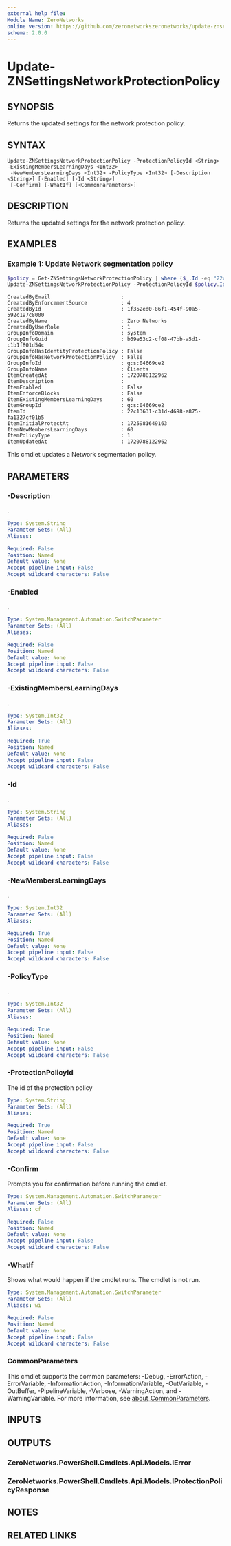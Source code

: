 ```yaml
---
external help file:
Module Name: ZeroNetworks
online version: https://github.com/zeronetworkszeronetworks/update-znsettingsnetworkprotectionpolicy
schema: 2.0.0
---
```


# Update-ZNSettingsNetworkProtectionPolicy

## SYNOPSIS
Returns the updated settings for the network protection policy.

## SYNTAX

```
Update-ZNSettingsNetworkProtectionPolicy -ProtectionPolicyId <String> -ExistingMembersLearningDays <Int32>
 -NewMembersLearningDays <Int32> -PolicyType <Int32> [-Description <String>] [-Enabled] [-Id <String>]
 [-Confirm] [-WhatIf] [<CommonParameters>]
```

## DESCRIPTION
Returns the updated settings for the network protection policy.

## EXAMPLES

### Example 1: Update Network segmentation policy
```powershell
$policy = Get-ZNSettingsNetworkProtectionPolicy | where {$_.Id -eq "22c13631-c31d-4698-a875-fa1327cf01b5"}
Update-ZNSettingsNetworkProtectionPolicy -ProtectionPolicyId $policy.Id -Enabled:$policy.Enabled -ExistingMembersLearningDays 60 -NewMembersLearningDays 60 -PolicyType $policy.PolicyType
```

```output
CreatedByEmail                       : 
CreatedByEnforcementSource           : 4
CreatedById                          : 1f352ed0-86f1-454f-90a5-592c197c8000
CreatedByName                        : Zero Networks
CreatedByUserRole                    : 1
GroupInfoDomain                      : system
GroupInfoGuid                        : b69e53c2-cf08-47bb-a5d1-c1b1f801d54c
GroupInfoHasIdentityProtectionPolicy : False
GroupInfoHasNetworkProtectionPolicy  : False
GroupInfoId                          : g:s:04669ce2
GroupInfoName                        : Clients
ItemCreatedAt                        : 1720788122962
ItemDescription                      : 
ItemEnabled                          : False
ItemEnforceBlocks                    : False
ItemExistingMembersLearningDays      : 60
ItemGroupId                          : g:s:04669ce2
ItemId                               : 22c13631-c31d-4698-a875-fa1327cf01b5
ItemInitialProtectAt                 : 1725981649163
ItemNewMembersLearningDays           : 60
ItemPolicyType                       : 1
ItemUpdatedAt                        : 1720788122962
```

This cmdlet updates a Network segmentation policy.

## PARAMETERS

### -Description
.

```yaml
Type: System.String
Parameter Sets: (All)
Aliases:

Required: False
Position: Named
Default value: None
Accept pipeline input: False
Accept wildcard characters: False
```

### -Enabled
.

```yaml
Type: System.Management.Automation.SwitchParameter
Parameter Sets: (All)
Aliases:

Required: False
Position: Named
Default value: None
Accept pipeline input: False
Accept wildcard characters: False
```

### -ExistingMembersLearningDays
.

```yaml
Type: System.Int32
Parameter Sets: (All)
Aliases:

Required: True
Position: Named
Default value: None
Accept pipeline input: False
Accept wildcard characters: False
```

### -Id
.

```yaml
Type: System.String
Parameter Sets: (All)
Aliases:

Required: False
Position: Named
Default value: None
Accept pipeline input: False
Accept wildcard characters: False
```

### -NewMembersLearningDays
.

```yaml
Type: System.Int32
Parameter Sets: (All)
Aliases:

Required: True
Position: Named
Default value: None
Accept pipeline input: False
Accept wildcard characters: False
```

### -PolicyType
.

```yaml
Type: System.Int32
Parameter Sets: (All)
Aliases:

Required: True
Position: Named
Default value: None
Accept pipeline input: False
Accept wildcard characters: False
```

### -ProtectionPolicyId
The id of the protection policy

```yaml
Type: System.String
Parameter Sets: (All)
Aliases:

Required: True
Position: Named
Default value: None
Accept pipeline input: False
Accept wildcard characters: False
```

### -Confirm
Prompts you for confirmation before running the cmdlet.

```yaml
Type: System.Management.Automation.SwitchParameter
Parameter Sets: (All)
Aliases: cf

Required: False
Position: Named
Default value: None
Accept pipeline input: False
Accept wildcard characters: False
```

### -WhatIf
Shows what would happen if the cmdlet runs.
The cmdlet is not run.

```yaml
Type: System.Management.Automation.SwitchParameter
Parameter Sets: (All)
Aliases: wi

Required: False
Position: Named
Default value: None
Accept pipeline input: False
Accept wildcard characters: False
```

### CommonParameters
This cmdlet supports the common parameters: -Debug, -ErrorAction, -ErrorVariable, -InformationAction, -InformationVariable, -OutVariable, -OutBuffer, -PipelineVariable, -Verbose, -WarningAction, and -WarningVariable. For more information, see [about_CommonParameters](http://go.microsoft.com/fwlink/?LinkID=113216).

## INPUTS

## OUTPUTS

### ZeroNetworks.PowerShell.Cmdlets.Api.Models.IError

### ZeroNetworks.PowerShell.Cmdlets.Api.Models.IProtectionPolicyResponse

## NOTES

## RELATED LINKS

